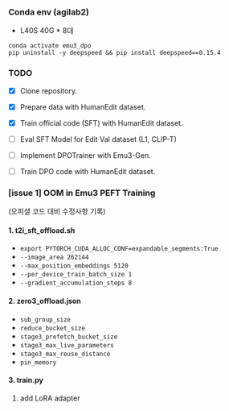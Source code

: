 
### Conda env (agilab2)
- L40S 40G * 8대
```
conda activate emu3_dpo
pip uninstall -y deepspeed && pip install deepspeed==0.15.4
```

### TODO

- [X] Clone repository.
- [X] Prepare data with HumanEdit dataset. 
- [X] Train official code (SFT) with HumanEdit dataset.
- [ ] Eval SFT Model for Edit Val dataset (L1, CLIP-T)
- [ ] Implement DPOTrainer with Emu3-Gen.
- [ ] Train DPO code with HumanEdit dataset.


### [issue 1] OOM in Emu3 PEFT Training
(오피셜 코드 대비 수정사항 기록)
#### 1. t2i_sft_offload.sh 
- `export PYTORCH_CUDA_ALLOC_CONF=expandable_segments:True`
- `--image_area 262144`
- `--max_position_embeddings 5120` 
- `--per_device_train_batch_size 1`
- `--gradient_accumulation_steps 8` 

#### 2. zero3_offload.json
- `sub_group_size`
- `reduce_bucket_size`
- `stage3_prefetch_bucket_size`
- `stage3_max_live_parameters`
- `stage3_max_reuse_distance`
- `pin_memory`

#### 3. train.py
1. add LoRA adapter